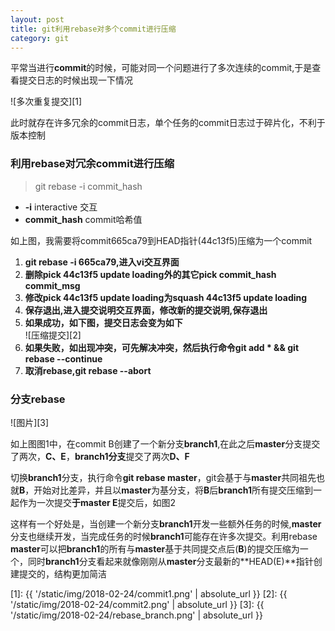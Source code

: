 ```yaml
---
layout: post
title: git利用rebase对多个commit进行压缩
category: git
---
```

平常当进行**commit**的时候，可能对同一个问题进行了多次连续的commit,于是查看提交日志的时候出现一下情况

![多次重复提交][1]

此时就存在许多冗余的commit日志，单个任务的commit日志过于碎片化，不利于版本控制
### 利用rebase对冗余commit进行压缩
> git rebase -i commit_hash

* **-i**  interactive 交互
* **commit_hash** commit哈希值

如上图，我需要将commit665ca79到HEAD指针(44c13f5)压缩为一个commit
1. **git rebase -i 665ca79,进入vi交互界面<br/>**
2. **删除pick 44c13f5 update loading外的其它pick commit_hash commit_msg**
3. **修改pick 44c13f5 update loading为squash 44c13f5 update loading**
4. **保存退出,进入提交说明交互界面，修改新的提交说明,保存退出**
5. **如果成功，如下图，提交日志会变为如下**<br/>
![压缩提交][2]
6. **如果失败，如出现冲突，可先解决冲突，然后执行命令git add * && git rebase --continue**
7. **取消rebase,git rebase --abort**

### 分支rebase
![图片][3]

如上图图1中，在commit B创建了一个新分支**branch1**,在此之后**master**分支提交了两次，**C、E**，**branch1分支**提交了两次**D、F**<br/>

切换**branch1**分支，执行命令**git rebase master**，git会基于与**master**共同祖先也就**B**，开始对比差异，并且以**master**为基分支，将**B**后**branch1**所有提交压缩到一起作为一次提交**于master E**提交后，如图2

这样有一个好处是，当创建一个新分支**branch1**开发一些额外任务的时候,**master**分支也继续开发，当完成任务的时候**branch1**可能存在许多次提交。利用rebase **master**可以把**branch1**的所有与**master**基于共同提交点后(**B**)的提交压缩为一个，同时**branch1**分支看起来就像刚刚从**master**分支最新的**HEAD(E)**指针创建提交的，结构更加简洁
















[1]: {{ '/static/img/2018-02-24/commit1.png' | absolute_url }}
[2]: {{ '/static/img/2018-02-24/commit2.png' | absolute_url }}
[3]: {{ '/static/img/2018-02-24/rebase_branch.png' | absolute_url }}

